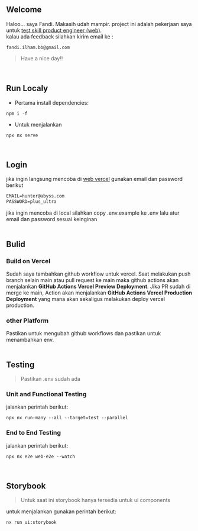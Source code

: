 ## Welcome
Haloo... saya Fandi. Makasih udah mampir.  project ini adalah pekerjaan saya untuk [test skill product engineer (web)](./zot_skill_test_frontend_product_engineer.pdf).
<br/>kalau ada feedback silahkan kirim email ke :
```
fandi.ilham.bb@gmail.com
```

> Have a nice day!!
<br/>

## Run Localy
- Pertama install dependencies:
```
npm i -f
```
- Untuk menjalankan
```
npx nx serve
```
<br/>

## Login
jika ingin langsung mencoba di [web vercel](https://zot-envelope.vercel.app/) gunakan email dan password berikut
```md
EMAIL=hunter@abyss.com
PASSWORD=plus_ultra
```
jika ingin mencoba di local silahkan copy .env.example ke .env lalu atur email dan password sesuai keinginan
<br/>
<br/>
## Bulid
### Build on Vercel
Sudah saya tambahkan github workflow untuk vercel. Saat melakukan push branch selain main atau pull request ke main maka github actions akan menjalankan **GitHub Actions Vercel Preview Deployment**. Jika PR sudah di merge ke main, Action akan menjalankan **GitHub Actions Vercel Production Deployment** yang mana akan sekaligus melakukan deploy vercel production.
### other Platform
Pastikan untuk mengubah github workflows dan pastikan untuk menambahkan env.
<br/>
<br/>
## Testing
> Pastikan .env sudah ada
### Unit and Functional Testing
jalankan perintah berikut:
```
npx nx run-many --all --target=test --parallel
```
### End to End Testing
jalankan perintah berikut:
```
npx nx e2e web-e2e --watch
```

<br/>

## Storybook
> Untuk saat ini storybook hanya tersedia untuk ui components

untuk menjalankan gunakan perintah berikut:
```
nx run ui:storybook
```
